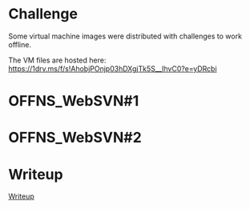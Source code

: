 # Challenge

Some virtual machine images were distributed with challenges to work offline.

The VM files are hosted here: <https://1drv.ms/f/s!AhobjPOnjp03hDXgjTk5S__IhvC0?e=yDRcbi>

# OFFNS_WebSVN#1

# OFFNS_WebSVN#2

# Writeup

[Writeup](WRITEUP.md)
